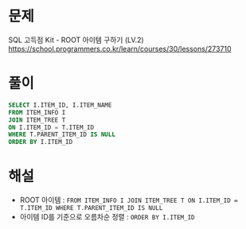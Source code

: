# 문제
SQL 고득점 Kit - ROOT 아이템 구하기 (LV.2)
https://school.programmers.co.kr/learn/courses/30/lessons/273710


# 풀이

```SQL
SELECT I.ITEM_ID, I.ITEM_NAME
FROM ITEM_INFO I
JOIN ITEM_TREE T
ON I.ITEM_ID = T.ITEM_ID
WHERE T.PARENT_ITEM_ID IS NULL
ORDER BY I.ITEM_ID
```


# 해설
* ROOT 아이템 :
  `FROM ITEM_INFO I
  JOIN ITEM_TREE T
  ON I.ITEM_ID = T.ITEM_ID
  WHERE T.PARENT_ITEM_ID IS NULL`
* 아이템 ID를 기준으로 오름차순 정렬 : `ORDER BY I.ITEM_ID`